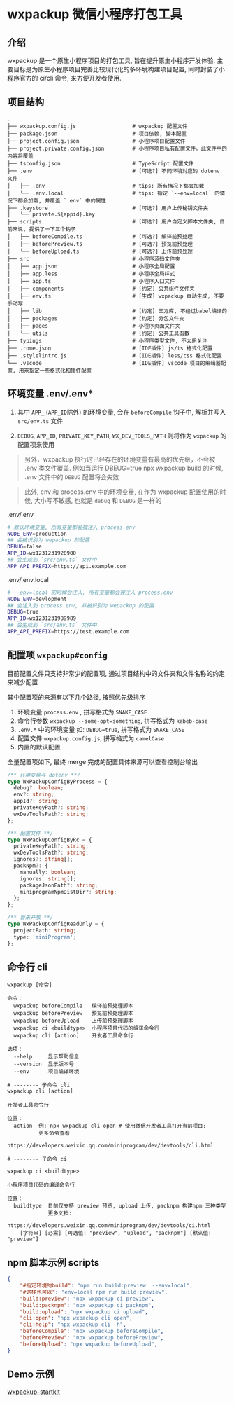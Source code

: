 # wxpackup 微信小程序打包工具

## 介绍
wxpackup 是一个原生小程序项目的打包工具, 旨在提升原生小程序开发体验.
主要目标是为原生小程序项目完善比较现代化的多环境构建项目配置,
同时封装了小程序官方的 ci/cli 命令, 来方便开发者使用.


## 项目结构

```
.
├── wxpackup.config.js                  # wxpackup 配置文件
├── package.json                        # 项目依赖, 脚本配置
├── project.config.json                 # 小程序项目配置文件
├── project.private.config.json         # 小程序项目私有配置文件。此文件中的内容将覆盖
├── tsconfig.json                       # TypeScript 配置文件
├── .env                                # [可选?] 不同环境对应的 dotenv 文件
│   ├── .env                            # tips: 所有情况下都会加载
│   └── .env.local                      # tips: 指定 `--env=local` 的情况下都会加载, 并覆盖 `.env` 中的属性
├── .keystore                           # [可选?] 用户上传秘钥文件夹
│   └── private.${appid}.key
├── scripts                             # [可选?] 用户自定义脚本文件夹, 目前来说, 提供了一下三个钩子
│   ├── beforeCompile.ts                # [可选?] 编译前预处理
│   ├── beforePreview.ts                # [可选?] 预览前预处理
│   └── beforeUpload.ts                 # [可选?] 上传前预处理
├── src                                 # 小程序源码文件夹
│   ├── app.json                        # 小程序全局配置
│   ├── app.less                        # 小程序全局样式
│   ├── app.ts                          # 小程序入口文件
│   ├── components                      # [约定] 公共组件文件夹
│   ├── env.ts                          # [生成] wxpackup 自动生成, 不要手动写
│   ├── lib                             # [约定] 三方库, 不经过babel编译的
│   ├── packages                        # [约定] 分包文件夹
│   ├── pages                           # 小程序页面文件夹
│   └── utils                           # [约定] 公共工具函数
├── typings                             # 小程序类型文件, 不太用关注
├── .rome.json                          # [IDE插件] js/ts 格式化配置
├── .stylelintrc.js                     # [IDE插件] less/css 格式化配置
└── .vscode                             # [IDE插件] vscode 项目的编辑器配置, 用来指定一些格式化和插件配置

```


## 环境变量 .env/.env*

1. 其中 `APP_` (`APP_ID`除外) 的环境变量, 会在 `beforeCompile` 钩子中, 解析并写入 `src/env.ts` 文件

2. `DEBUG`, `APP_ID`, `PRIVATE_KEY_PATH`, `WX_DEV_TOOLS_PATH` 则将作为 `wxpackup` 的配置项来使用

> 另外，wxpackup 执行时已经存在的环境变量有最高的优先级，不会被 .env 类文件覆盖. 例如当运行 DBEUG=true npx wxpackup build 的时候, .env 文件中的 `DEBUG` 配置将会失效

> 此外, env 和 process.env 中的环境变量, 在作为 wxpackup 配置使用的时候, 大小写不敏感, 也就是 `debug` 和 `DEBUG` 是一样的

.env/.env
```bash
# 默认环境变量, 所有变量都会被注入 process.env
NODE_ENV=production
## 会被识别为 wepackup 的配置
DEBUG=false
APP_ID=wx1231231920900
## 会生成到 `src/env.ts` 文件中
APP_API_PREFIX=https://api.example.com
```

.env/.env.local
```bash
# --env=local 的时候会注入, 所有变量都会被注入 process.env
NODE_ENV=devlopment
## 会注入到 process.env, 并被识别为 wepackup 的配置
DEBUG=true
APP_ID=wx1231231989989
## 会生成到 `src/env.ts` 文件中
APP_API_PREFIX=https://test.example.com
```

## 配置项 `wxpackup#config`

目前配置文件只支持非常少的配置项, 通过项目结构中的文件夹和文件名称的约定来减少配置

其中配置项的来源有以下几个路径, 按照优先级排序
1. 环境变量 `process.env` , 拼写格式为 `SNAKE_CASE`
2. 命令行参数 `wxpackup --some-opt=something`,  拼写格式为 `kabeb-case`
3. `.env.*` 中的环境变量 如: `DEBUG=true`, 拼写格式为 `SNAKE_CASE`
4. 配置文件 `wxpackup.config.js`, 拼写格式为 `camelCase`
5. 内置的默认配置

全量配置项如下, 最终 merge 完成的配置具体来源可以查看控制台输出

```ts
/** 环境变量与 dotenv **/
type WxPackupConfigByProcess = {
  debug?: boolean;
  env?: string;
  appId?: string;
  privateKeyPath?: string;
  wxDevToolsPath?: string;
};

/** 配置文件 **/
type WxPackupConfigByRc = {
  privateKeyPath?: string;
  wxDevToolsPath?: string;
  ignores?: string[];
  packNpm?: {
    manually: boolean;
    ignores: string[];
    packageJsonPath?: string;
    miniprogramNpmDistDir?: string;
  };
};

/** 暂未开放 **/
type WxPackupConfigReadOnly = {
  projectPath: string;
  type: 'miniProgram';
};
```

## 命令行 cli

```
wxpackup [命令]

命令：
  wxpackup beforeCompile   编译前预处理脚本
  wxpackup beforePreview   预览前预处理脚本
  wxpackup beforeUpload    上传前预处理脚本
  wxpackup ci <buildtype>  小程序项目代码的编译命令行
  wxpackup cli [action]    开发者工具命令行

选项：
  --help     显示帮助信息
  --version  显示版本号
  --env      项目编译环境

# -------- 子命令 cli
wxpackup cli [action]

开发者工具命令行

位置：
  action  例: npx wxpackup cli open # 使用微信开发者工具打开当前项目;
          更多命令查看
          https://developers.weixin.qq.com/miniprogram/dev/devtools/cli.html

# -------- 子命令 ci

wxpackup ci <buildtype>

小程序项目代码的编译命令行

位置：
  buildtype  目前仅支持 preview 预览, upload 上传, packnpm 构建npm 三种类型
             更多文档:
             https://developers.weixin.qq.com/miniprogram/dev/devtools/ci.html
    [字符串] [必需] [可选值: "preview", "upload", "packnpm"] [默认值: "preview"]
```


## npm 脚本示例 scripts

```json
{
    "#指定环境的build": "npm run build:preview  --env=local",
    "#这样也可以": "env=local npm run build:preview",
    "build:preview": "npx wxpackup ci preview",
    "build:packnpm": "npx wxpackup ci packnpm",
    "build:upload": "npx wxpackup ci upload",
    "cli:open": "npx wxpackup cli open",
    "cli:help": "npx wxpackup cli -h",
    "beforeCompile": "npx wxpackup beforeCompile",
    "beforePreview": "npx wxpackup beforePreview",
    "beforeUpload": "npx wxpackup beforeUpload",
}
```


## Demo 示例

[wxpackup-startkit](https://github.com/charlzyx/wxpackup-startkit)
